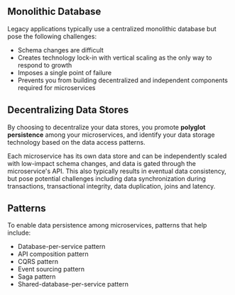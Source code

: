 ## Monolithic Database

Legacy applications typically use a centralized monolithic database but pose the following challenges:

- Schema changes are difficult
- Creates technology lock-in with vertical scaling as the only way to respond to growth
- Imposes a single point of failure
- Prevents you from building decentralized and independent components required for microservices

## Decentralizing Data Stores

By choosing to decentralize your data stores, you promote **polyglot persistence** among your microservices, and identify your data storage technology based on the data access patterns.

Each microservice has its own data store and can be independently scaled with low-impact schema changes, and data is gated through the microservice's API. This also typically results in eventual data consistency, but pose potential challenges including data synchronization during transactions, transactional integrity, data duplication, joins and latency.

## Patterns

To enable data persistence among microservices, patterns that help include:

- Database-per-service pattern
- API composition pattern
- CQRS pattern
- Event sourcing pattern
- Saga pattern
- Shared-database-per-service pattern
